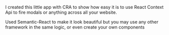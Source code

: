 I created this little app with CRA to show how easy it is to use React Context Api to fire modals or anything across all your website.

Used Semantic-React to make it look beautiful but you may use any other framework in the same logic, or even create your own components

